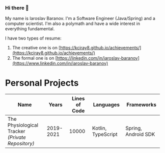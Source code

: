 ### Hi there 👋 

My name is Iaroslav Baranov. I'm a Software Engineer (Java/Spring) and a computer scientist. I'm also a polymath and have a wide interest in everything fundamental. 

I have two types of resume:
1. The creative one is on [https://kciray8.github.io/achievements/](https://kciray8.github.io/achievements/) 
2. The formal one is on [https://linkedin.com/in/iaroslav-baranov](https://www.linkedin.com/in/iaroslav-baranov)


# Personal Projects
| Name                           | Years     |Lines of Code | Languages        | Frameworks  |
| -----------                    |  ----------- |-----------  | -----------       | ----------- |
| The Physiological Tracker  <br /> *(Private Repository)*    | 2019-2021 |10000       | Kotlin, TypeScript | Spring, Android SDK  |
